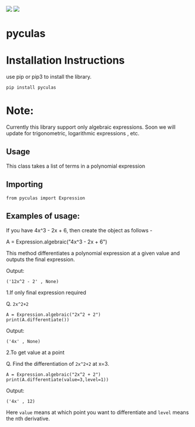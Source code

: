 ![](https://img.shields.io/badge/license-MIT-yellowgreen)
![](https://img.shields.io/badge/python-3.8-red)

# pyculas

# Installation Instructions
use pip or pip3 to install the library.
```
pip install pyculas
```
# Note:
Currently this library support only algebraic expressions. Soon we will update for trigonometric, logarithmic expressions , etc.

## Usage

This class takes a list of terms in a polynomial expression

## Importing

```
from pyculas import Expression
```

## Examples of usage:

If you have 4x^3 - 2x + 6, then create the object as follows -

A = Expression.algebraic("4x^3 - 2x + 6")

This method differentiates a polynomial expression at a given value and outputs the final expression.

Output:

`('12x^2 - 2' , None)`
        
1.If only final expression required

Q. `2x^2+2`

```
A = Expression.algebraic("2x^2 + 2")
print(A.differentiate())
```
Output:

`('4x' , None)`

2.To get value at a point

Q. Find the differentiation of `2x^2+2` at x=3. 

```
A = Expression.algebraic("2x^2 + 2")
print(A.differentiate(value=3,level=1))
```
Output:

`('4x' , 12)`     

Here `value` means at which point you want to differentiate and `level` means the nth derivative.

